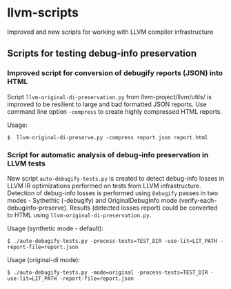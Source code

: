 # llvm-scripts
Improved and new scripts for working with LLVM compiler infrastructure

## Scripts for testing debug-info preservation

### Improved script for conversion of debugify reports (JSON) into HTML

Script `llvm-original-di-preservation.py` from llvm-project/llvm/utils/ is improved to be resilient to large and bad formatted JSON reports.
Use command line option `-compress` to create highly compressed HTML reports.

Usage:
```
$  llvm-original-di-preserve.py -compress report.json report.html
```

### Script for automatic analysis of debug-info preservation in LLVM tests

New script `auto-debugify-tests.py` is created to detect debug-info losses in LLVM IR optimizations performed on tests from LLVM infrastructure.
Detection of debug-info losses is performed using `Debugify` passes in two modes - Sythethic (-debugify) and OriginalDebugInfo mode (verify-each-debuginfo-preserve).
Results (detected losses report) could be converted to HTML using `llvm-original-di-preservation.py`.

Usage (synthetic mode - default):
```
$ ./auto-debugify-tests.py -process-tests=TEST_DIR -use-lit=LIT_PATH -report-file=report.json
```

Usage (original-di mode):
```
$ ./auto-debugify-tests.py -mode=original -process-tests=TEST_DIR -use-lit=LIT_PATH -report-file=report.json
```
